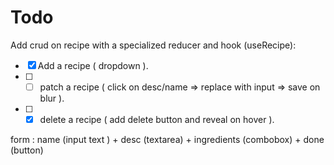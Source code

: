 # Todo

Add crud on recipe with a specialized reducer and hook (useRecipe):

- [x] Add a recipe ( dropdown ).
- [ ] - [ ] patch a recipe ( click on desc/name => replace with input => save on blur ).
- [ ] - [x] delete a recipe ( add delete button and reveal on hover ).

form : name (input text ) + desc (textarea) + ingredients (combobox) + done (button)
